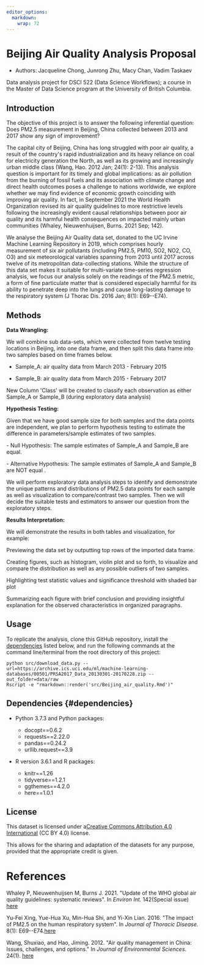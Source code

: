 ```yaml
---
editor_options: 
  markdown: 
    wrap: 72
---
```


# Beijing Air Quality Analysis Proposal

-   Authors: Jacqueline Chong, Junrong Zhu, Macy Chan, Vadim Taskaev

Data analysis project for DSCI 522 (Data Science Workflows); a course in
the Master of Data Science program at the University of British
Columbia.

## Introduction

The objective of this project is to answer the following inferential
question: Does PM2.5 measurement in Beijing, China collected between
2013 and 2017 show any sign of improvement?

The capital city of Beijing, China has long struggled with poor air
quality, a result of the country's rapid industrialization and its heavy
reliance on coal for electricity generation the North, as well as its
growing and increasingly urban middle class (Wang, Hao. 2012 Jan; 24(1):
2-13). This analysis question is important for its timely and global
implications: as air pollution from the burning of fossil fuels and its
association with climate change and direct health outcomes poses a
challenge to nations worldwide, we explore whether we may find evidence
of economic growth coinciding with improving air quality. In fact, in
September 2021 the World Health Organization revised its air quality
guidelines to more restrictive levels following the increasingly evident
causal relationships between poor air quality and its harmful health
consequences on impacted mainly urban communities (Whaley,
Nieuwenhuijsen, Burns. 2021 Sep; 142).

We analyse the Beijing Air Quality data set, donated to the UC Irvine
Machine Learning Repository in 2019, which comprises hourly measurement
of six air pollutants (including PM2.5, PM10, SO2, NO2, CO, O3) and six
meteorological variables spanning from 2013 until 2017 across twelve of
its metropolitan data-collecting stations. While the structure of this
data set makes it suitable for multi-variate time-series regression
analysis, we focus our analysis solely on the readings of the PM2.5
metric, a form of fine particulate matter that is considered especially
harmful for its ability to penetrate deep into the lungs and cause
long-lasting damage to the respiratory system (J Thorac Dis. 2016 Jan;
8(1): E69--E74).

## Methods

**Data Wrangling:**

We will combine sub data-sets, which were collected from twelve testing
locations in Beijing, into one data frame, and then split this data
frame into two samples based on time frames below.

-   Sample_A: air quality data from March 2013 - February 2015

-   Sample_B: air quality data from March 2015 - February 2017

New Column 'Class' will be created to classify each observation as
either Sample_A or Sample_B (during exploratory data analysis)

**Hypothesis Testing:**

Given that we have good sample size for both samples and the data points
are independent, we plan to perform hypothesis testing to estimate the
difference in parameters/sample estimates of two samples.

\- Null Hypothesis: The sample estimates of Sample_A and Sample_B are
equal.

\- Alternative Hypothesis: The sample estimates of Sample_A and Sample_B
are NOT equal .

We will perform exploratory data analysis steps to identify and
demonstrate the unique patterns and distributions of PM2.5 data points
for each sample as well as visualization to compare/contrast two
samples. Then we will decide the suitable tests and estimators to answer
our question from the exploratory steps.

**Results Interpretation:**

We will demonstrate the results in both tables and visualization, for
example:

Previewing the data set by outputting top rows of the imported data
frame.

Creating figures, such as histogram, violin plot and so forth, to
visualize and compare the distribution as well as any possible outliers
of two samples.

Highlighting test statistic values and significance threshold with
shaded bar plot

Summarizing each figure with brief conclusion and providing insightful
explanation for the observed characteristics in organized paragraphs.

## Usage

To replicate the analysis, clone this GitHub repository, install the
[dependencies](#dependencies) listed below, and run the following
commands at the command line/terminal from the root directory of this
project:

    python src/download_data.py --url=https://archive.ics.uci.edu/ml/machine-learning-databases/00501/PRSA2017_Data_20130301-20170228.zip --out_folder=data/raw
    Rscript -e "rmarkdown::render('src/Beijing_air_quality.Rmd')"

## Dependencies {#dependencies}

-   Python 3.7.3 and Python packages:

    -   docopt==0.6.2
    -   requests==2.22.0
    -   pandas==0.24.2
    -   urllib.request==3.9

-   R version 3.6.1 and R packages:

    -   knitr==1.26
    -   tidyverse==1.2.1
    -   ggthemes==4.2.0
    -   here==1.0.1

## License

This dataset is licensed under a[Creative Commons Attribution 4.0
International](https://creativecommons.org/licenses/by/4.0/legalcode) (CC
BY 4.0) license.

This allows for the sharing and adaptation of the datasets for any
purpose, provided that the appropriate credit is given.

# References

Whaley P, Nieuwenhuijsen M, Burns J. 2021. "Update of the WHO global air
quality guidelines: systematic reviews". In *Environ Int.* 142(Special
issue)
[here](https://www.sciencedirect.com/journal/environment-international/special-issue/10MTC4W8FXJ)

Yu-Fei Xing, Yue-Hua Xu, Min-Hua Shi, and Yi-Xin Lian. 2016. "The impact
of PM2.5 on the human respiratory system". In *Journal of Thoracic
Disease.* 8(1):
E69--E74.[here](https://www.ncbi.nlm.nih.gov/pmc/articles/PMC4740125/)

Wang, Shuxiao, and Hao, Jiming. 2012. "Air quality management in China:
Issues, challenges, and options." In *Journal of Environmental
Sciences*. 24(1).
[here](https://www.sciencedirect.com/science/article/abs/pii/S1001074211607249)
